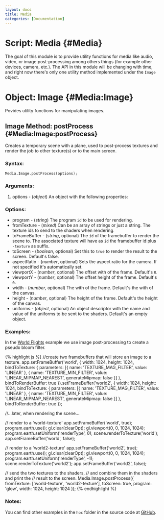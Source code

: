 ```yaml
--- 
layout: docs 
title: Media
categories: [Documentation]
---
```


Script: Media {#Media}
===========================

The goal of this module is to provide utility functions for media like audio, 
video, or image post-processing among others things (for example other devices, camera, etc.). 
The API in this module will be changing with time, and right now there's
only one utility method implemented under the `Image` object.


Object: Image {#Media:Image}
===============================

Povides utility functions for manipulating images.


Image Method: postProcess {#Media:Image:postProcess}
-----------------------------------------------------

Creates a temporary scene with a plane, used to post-process textures and render the
job to other texture(s) or to the main screen.

### Syntax:

	Media.Image.postProcess(options);

### Arguments:

1. options - (*object*) An object with the following properties:

### Options:

* program - (*string*) The program `id` to be used for rendering.
* fromTexture - (*mixed*) Can be an array of strings or just a string. The texture ids to send to the shaders when rendering.
* toFrameBuffer - (*string*, optional) The `id` of the framebuffer to render the scene to. The associated texture will have as `id` the framebuffer id plus `-texture` as suffix.
* toScreen - (*boolean*, optional) Set this to `true` to render the result to the screen. Default's false.
* aspectRatio - (*number*, optional) Sets the aspect ratio for the camera. If not specified it's automatically set.
* viewportX - (*number*, optional) The offset with of the frame. Default's `0`.
* viewportY - (*number*, optional) The offset height of the frame. Default's `0`.
* width - (*number*, optional) The with of the frame. Default's the with of the canvas.
* height - (*number*, optional) The height of the frame. Default's the height of the canvas.
* uniforms - (*object*, optional) An object descriptor with the name and value of the uniforms to be sent to the shaders. Default's an empty object.

### Examples:

In the [World Flights](http://senchalabs.github.com/philogl/LumaGL/examples/worldFlights/) example we use image post-processing to create a pseudo bloom filter.

{% highlight js %}
  //create two framebuffers that will store an image to a texture.
  app.setFrameBuffer('world', {
    width: 1024,
    height: 1024,
    bindToTexture: {
      parameters: [{
        name: 'TEXTURE_MAG_FILTER',
        value: 'LINEAR'
      }, {
        name: 'TEXTURE_MIN_FILTER',
        value: 'LINEAR_MIPMAP_NEAREST',
        generateMipmap: false
      }]
    },
    bindToRenderBuffer: true
  }).setFrameBuffer('world2', {
    width: 1024,
    height: 1024,
    bindToTexture: {
      parameters: [{
        name: 'TEXTURE_MAG_FILTER',
        value: 'LINEAR'
      }, {
        name: 'TEXTURE_MIN_FILTER',
        value: 'LINEAR_MIPMAP_NEAREST',
        generateMipmap: false
      }]
    },
    bindToRenderBuffer: true
  });

  //...later, when rendering the scene...

   // render to a 'world-texture'
   app.setFrameBuffer('world', true);
   program.earth.use();
   gl.clear(clearOpt);
   gl.viewport(0, 0, 1024, 1024);
   program.earth.setUniform('renderType',  0);
   scene.renderToTexture('world');
   app.setFrameBuffer('world', false);

   // render to a 'world2-texture'
   app.setFrameBuffer('world2', true);
   program.earth.use();
   gl.clear(clearOpt);
   gl.viewport(0, 0, 1024, 1024);
   program.earth.setUniform('renderType',  -1);
   scene.renderToTexture('world2');
   app.setFrameBuffer('world2', false);
  
   // send the two textures to the shaders,
   // and combine them in the shaders and print the
   // result to the screen.
   Media.Image.postProcess({
     fromTexture: ['world-texture', 'world2-texture'],
     toScreen: true,
     program: 'glow',
     width: 1024,
     height: 1024
   });
{% endhighlight %}


### Notes:

You can find other examples in the `hoc` folder in the source code at [GitHub](http://github.com/senchalabs/philogl/).


